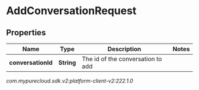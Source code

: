 # AddConversationRequest


## Properties

| Name | Type | Description | Notes |
| ------------ | ------------- | ------------- | ------------- |
| **conversationId** | **String** | The id of the conversation to add |  |




_com.mypurecloud.sdk.v2:platform-client-v2:222.1.0_
